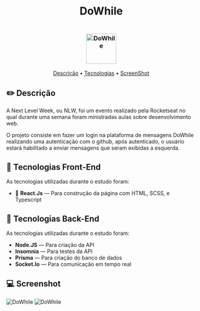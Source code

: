 <h1 align="center">
   DoWhile
</h1>

<h3 align="center">
  <br>
    <img src="https://github.com/GSSantiago/NLWHeat-Impulse/blob/main/logo.svg" alt="DoWhile" height="80" align="center">
  <br>
</h3>

<p align="center">
 <a href="#pencil2-descrição">Descrição</a> •
 <a href="#rocket-tecnologias">Tecnologias</a> •
 <a href="#computer-screenshot">ScreenShot</a>
</p>

## :pencil2: Descrição
A Next Level Week, ou NLW, foi um evento realizado pela Rocketseat no qual durante uma semana foram ministradas aulas sobre desenvolvimento web.

O projeto consiste em fazer um login na plataforma de mensagens DoWhile realizando uma autenticação com o github, após autenticado, o usuário estará habilitado
a enviar mensagens que seram exibidas a esquerda.

## :rocket: Tecnologias Front-End

As tecnologias utilizadas durante o estudo foram:

- 💠 **React.Js** — Para construção da página com HTML, SCSS, e Typescript


## :rocket: Tecnologias Back-End

As tecnologias utilizadas durante o estudo foram:

- **Node.JS** —  Para criação da API
- **Insomnia** — Para testes da API
- **Prisma** —   Para criação do banco de dados
- **Socket.Io** — Para comunicação em tempo real

## :computer: Screenshot

<img src="https://github.com/GSSantiago/NLWHeat-Impulse/blob/main/Deslogado.png" alt="DoWhile" align="center">
<img src="https://github.com/GSSantiago/NLWHeat-Impulse/blob/main/Logado.png" alt="DoWhile" align="center">



